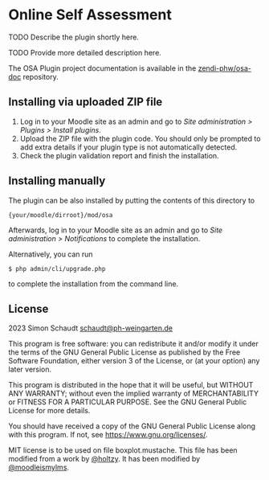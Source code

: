 # Online Self Assessment #

TODO Describe the plugin shortly here.

TODO Provide more detailed description here.

The OSA Plugin project documentation is available in the [zendi-phw/osa-doc](https://github.com/zendi-phw/osa-doc) repository.

## Installing via uploaded ZIP file ##

1. Log in to your Moodle site as an admin and go to _Site administration >
   Plugins > Install plugins_.
2. Upload the ZIP file with the plugin code. You should only be prompted to add
   extra details if your plugin type is not automatically detected.
3. Check the plugin validation report and finish the installation.

## Installing manually ##

The plugin can be also installed by putting the contents of this directory to

    {your/moodle/dirroot}/mod/osa

Afterwards, log in to your Moodle site as an admin and go to _Site administration >
Notifications_ to complete the installation.

Alternatively, you can run

    $ php admin/cli/upgrade.php

to complete the installation from the command line.

## License ##

2023 Simon Schaudt <schaudt@ph-weingarten.de>

This program is free software: you can redistribute it and/or modify it under
the terms of the GNU General Public License as published by the Free Software
Foundation, either version 3 of the License, or (at your option) any later
version.

This program is distributed in the hope that it will be useful, but WITHOUT ANY
WARRANTY; without even the implied warranty of MERCHANTABILITY or FITNESS FOR A
PARTICULAR PURPOSE.  See the GNU General Public License for more details.

You should have received a copy of the GNU General Public License along with
this program.  If not, see <https://www.gnu.org/licenses/>.

MIT license is to be used on file boxplot.mustache. This file has been modified from a work by [@holtzy](https://github.com/holtzy/). It has been modified by [@moodleismylms](https://github.com/moodleismylms).


